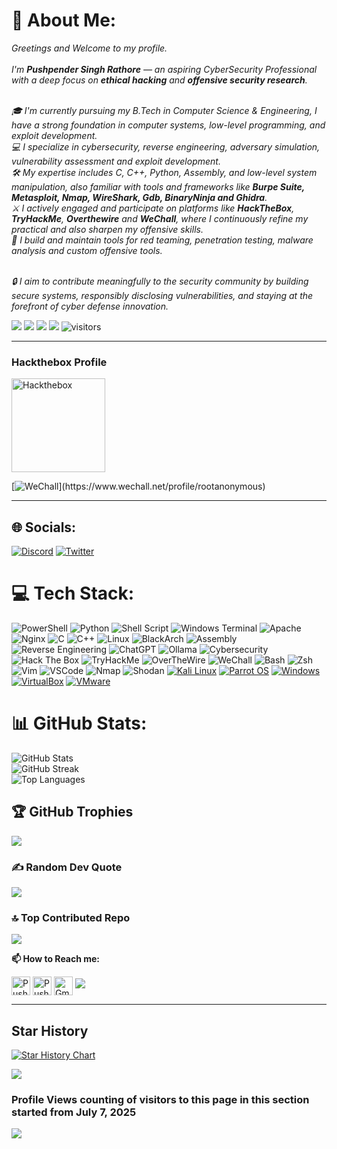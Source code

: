 # 💫 About Me: 

<i> 
Greetings and Welcome to my profile. <br><br> 
I'm <b>Pushpender Singh Rathore</b> — an aspiring CyberSecurity Professional with a deep focus on <b>ethical hacking</b> and <b>offensive security research</b>.<br><br> 

🎓 I'm currently pursuing my B.Tech in Computer Science & Engineering, I have a strong foundation in computer systems, low-level programming, and exploit development.<br> 
💻 I specialize in cybersecurity, reverse engineering, adversary simulation, vulnerability assessment and exploit development. <br> 
🛠️ My expertise includes C, C++, Python, Assembly, and low-level system manipulation, also familiar with tools and frameworks like <b>Burpe Suite, Metasploit, Nmap, WireShark, Gdb, BinaryNinja and Ghidra</b>.<br> 
⚔️ I actively engaged and participate on platforms like <b>HackTheBox</b>, <b>TryHackMe</b>, <b>Overthewire</b> and <b>WeChall</b>, where I continuously refine my practical and also sharpen my offensive skills.<br> 
📁 I build and maintain tools for red teaming, penetration testing, malware analysis and custom offensive tools.<br><br> 

🔒 I aim to contribute meaningfully to the security community by building secure systems, responsibly disclosing vulnerabilities, and staying at the forefront of cyber defense innovation. 
</i>

<!--   my-icons --> 
<p align="left">
     <a href="https://github.com/Pushpenderrathore/Pushpenderrathore"><img src="https://img.shields.io/badge/status-updating-brightgreen.svg"></a>
     <a href="https://github.com/python/cpython"><img src="https://img.shields.io/badge/Python-3.12-FF1493.svg"></a>
     <a href="https://github.com/Pushpenderrathore/Pushpenderrathore/graphs/contributors"><img src="https://img.shields.io/github/contributors/Pushpenderrathore/Pushpenderrathore?color=blue"></a>
     <a href="https://github.com/Pushpenderrathore/Pushpenderrathore/stargazers"><img src="https://img.shields.io/github/stars/Pushpenderrathore/Pushpenderrathore.svg?logo=github"></a>
     <img src="https://visitor-badge.laobi.icu/badge?page_id=Pushpenderrathore.Pushpenderrathore" alt="visitors"/>    
</p>

---

<h3 align="left">Hackthebox Profile</h3> 
<p align="left">
   <a href="https://app.hackthebox.com/profile/overview" target="_blank">
     <img src="https://account.hackthebox.com/images/logos/logo-htb-account.svg" alt="Hackthebox" width="150"/> 
   </a>
 </p>

[![WeChall](https://img.shields.io/badge/WeChall-Pushpenderrathore-121212?style=for-the-badge&logo=data:image/svg+xml;base64,)](https://www.wechall.net/profile/rootanonymous) 

---

## 🌐 Socials:
[![Discord](https://img.shields.io/badge/Discord-%237289DA.svg?logo=discord&logoColor=white)](https://discord.gg/https://discord.gg/28NAVxFE) [![Twitter](https://img.shields.io/badge/Twitter-%231DA1F2.svg?logo=Twitter&logoColor=white)](https://twitter.com/jhaddix) 

# 💻 Tech Stack:
![PowerShell](https://img.shields.io/badge/PowerShell-%235391FE.svg?style=for-the-badge&logo=powershell&logoColor=white) ![Python](https://img.shields.io/badge/python-3670A0?style=for-the-badge&logo=python&logoColor=ffdd54) ![Shell Script](https://img.shields.io/badge/shell_script-%23121011.svg?style=for-the-badge&logo=gnu-bash&logoColor=white) ![Windows Terminal](https://img.shields.io/badge/Windows%20Terminal-%234D4D4D.svg?style=for-the-badge&logo=windows-terminal&logoColor=white) ![Apache](https://img.shields.io/badge/apache-%23D42029.svg?style=for-the-badge&logo=apache&logoColor=white) ![Nginx](https://img.shields.io/badge/nginx-%23009639.svg?style=for-the-badge&logo=nginx&logoColor=white) ![C](https://img.shields.io/badge/C-%2300599C.svg?style=for-the-badge&logo=c&logoColor=white) ![C++](https://img.shields.io/badge/C++-%2300599C.svg?style=for-the-badge&logo=c%2B%2B&logoColor=white) ![Linux](https://img.shields.io/badge/Linux-%23FCC624.svg?style=for-the-badge&logo=linux&logoColor=black) ![BlackArch](https://img.shields.io/badge/BlackArch-%23A10000.svg?style=for-the-badge&logo=arch-linux&logoColor=white) ![Assembly](https://img.shields.io/badge/Assembly-%23A179DC.svg?style=for-the-badge&logoColor=white) ![Reverse Engineering](https://img.shields.io/badge/Reverse%20Engineering-%23007396.svg?style=for-the-badge&logo=codeforces&logoColor=white) ![ChatGPT](https://img.shields.io/badge/ChatGPT-%2300A67E.svg?style=for-the-badge&logo=openai&logoColor=white) ![Ollama](https://img.shields.io/badge/Ollama-%23212121.svg?style=for-the-badge&logo=neovim&logoColor=white) ![Cybersecurity](https://img.shields.io/badge/Cybersecurity-%23000000.svg?style=for-the-badge&logo=security&logoColor=white) ![Hack The Box](https://img.shields.io/badge/HackTheBox-%2300FF00.svg?style=for-the-badge&logo=hackthebox&logoColor=black) ![TryHackMe](https://img.shields.io/badge/TryHackMe-%23EC1C24.svg?style=for-the-badge&logo=tryhackme&logoColor=white) ![OverTheWire](https://img.shields.io/badge/OverTheWire-%231b1b1b.svg?style=for-the-badge&logo=gnu&logoColor=white) ![WeChall](https://img.shields.io/badge/WeChall-%230064ff.svg?style=for-the-badge&logo=google-chrome&logoColor=white) ![Bash](https://img.shields.io/badge/Bash-%234EAA25.svg?style=for-the-badge&logo=gnubash&logoColor=white) ![Zsh](https://img.shields.io/badge/Zsh-%2300B9FF.svg?style=for-the-badge&logo=gnubash&logoColor=white) ![Vim](https://img.shields.io/badge/Vim-%23019733.svg?style=for-the-badge&logo=vim&logoColor=white) ![VSCode](https://img.shields.io/badge/VSCode-%23007ACC.svg?style=for-the-badge&logo=visual-studio-code&logoColor=white) ![Nmap](https://img.shields.io/badge/Nmap-%230079C1.svg?style=for-the-badge&logo=eye&logoColor=white) ![Shodan](https://img.shields.io/badge/Shodan-%23FF0000.svg?style=for-the-badge&logo=semantic-web&logoColor=white) [![Kali Linux](https://img.shields.io/badge/Kali%20Linux-5600FF?style=for-the-badge&logo=kalilinux&logoColor=white)](https://www.kali.org/) [![Parrot OS](https://img.shields.io/badge/Parrot%20OS-008585?style=for-the-badge&logo=parrot-security&logoColor=white)](https://www.parrotsec.org/) [![Windows](https://img.shields.io/badge/Windows-0078D6?style=for-the-badge&logo=windows&logoColor=white)](https://www.microsoft.com/en-us/windows) [![VirtualBox](https://img.shields.io/badge/VirtualBox-183A61?style=for-the-badge&logo=virtualbox&logoColor=white)](https://www.virtualbox.org/) [![VMware](https://img.shields.io/badge/VMware-607078?style=for-the-badge&logo=vmware&logoColor=white)](https://www.vmware.com/)
# 📊 GitHub Stats:
![GitHub Stats](https://github-readme-stats.vercel.app/api?username=Pushpenderrathore&theme=prussian&hide_border=true&include_all_commits=true&count_private=true)<br/> 
![GitHub Streak](https://github-readme-streak-stats.herokuapp.com/?user=Pushpenderrathore&theme=prussian&hide_border=true)<br/> 
![Top Languages](https://github-readme-stats.vercel.app/api/top-langs/?username=Pushpenderrathore&theme=prussian&hide_border=true&layout=compact&langs_count=8)

## 🏆 GitHub Trophies
![](https://github-profile-trophy.vercel.app/?username=Pushpenderrathore&theme=radical&no-frame=false&no-bg=true&margin-w=4)

### ✍️ Random Dev Quote
![](https://quotes-github-readme.vercel.app/api?type=horizontal&theme=radical)

### 🔝 Top Contributed Repo
![](https://github-contributor-stats.vercel.app/api?username=Pushpenderrathore&limit=5&theme=dark&combine_all_yearly_contributions=true)

**📫 How to Reach me:** 
<p align="left">
<a href="https://twitter.com/Pushpenderrathore" target="blank"><img align="center" src="https://raw.githubusercontent.com/BEPb/BEPb/master/assets/twitter.svg" alt="Pushpenderrathore" height="30" width="30" /></a> 
<a href="https://linkedin.com/in/Pushpenderrathore" target="blank"><img align="center" src="https://raw.githubusercontent.com/BEPb/BEPb/master/assets/linkedin.svg" alt="Pushpenderrathore" height="30" width="30" /></a> 
<a href="mailto:bluedevil5177@gmail.com" target="blank"><img align="center" src="https://raw.githubusercontent.com/BEPb/BEPb/master/assets/gmail.svg" alt="Gmail" height="30" width="30" /></a> <a href="https://api.whatsapp.com/send?phone=+917300301634" alt="Connect on Whatsapp"> <img src="https://img.shields.io/badge/WHATSAPP-%2325D366.svg?&style=for-the-badge&logo=whatsapp&logoColor=white" /> </a> 
</p>


---


## Star History

[![Star History Chart](https://api.star-history.com/svg?repos=Pushpenderrathore/Pushpenderrathore&type=Date)](https://star-history.com/#Pushpenderrathore/Pushpenderrathore&Date)


[![](https://visitcount.itsvg.in/api?id=Pushpenderrathore&icon=0&color=0)](https://visitcount.itsvg.in)

### Profile Views counting of visitors to this page in this section started from July 7, 2025 
![](https://count.getloli.com/get/@Pushpenderrathore.github.readme) </br>

<!-- Proudly created with GPRM ( https://gprm.itsvg.in ) -->
